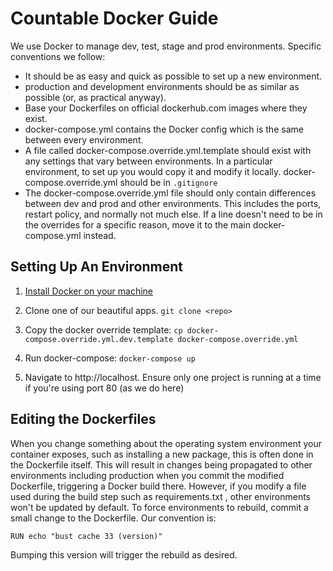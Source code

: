 # Countable Docker Guide

We use Docker to manage dev, test, stage and prod environments. Specific conventions we follow:

  * It should be as easy and quick as possible to set up a new environment.
  * production and development environments should be as similar as possible (or, as practical anyway).
  * Base your Dockerfiles on official dockerhub.com images where they exist.
  * docker-compose.yml contains the Docker config which is the same between every environment.
  * A file called docker-compose.override.yml.template should exist with any settings that vary between environments. In a particular environment, to set up you would copy it and modify it locally. docker-compose.override.yml should be in `.gitignore`
  * The docker-compose.override.yml file should only contain differences between dev and prod and other environments. This includes the ports, restart policy, and normally not much else. If a line doesn't need to be in the overrides for a specific reason, move it to the main docker-compose.yml instead.

## Setting Up An Environment

1. [Install Docker on your machine](https://docs.docker.com/engine/installation/)

2. Clone one of our beautiful apps. `git clone <repo>`

3. Copy the docker override template: `cp docker-compose.override.yml.dev.template docker-compose.override.yml`

4. Run docker-compose: `docker-compose up`

5. Navigate to http://localhost. Ensure only one project is running at a time if you're using port 80 (as we do here)


## Editing the Dockerfiles

When you change something about the operating system environment your container exposes, such as installing a new package, this is often done in the Dockerfile itself. This will result in changes being propagated to other environments including production when you commit the modified Dockerfile, triggering a Docker build there. However, if you modify a file used during the build step such as requirements.txt , other environments won't be updated by default. To force environments to rebuild, commit a small change to the Dockerfile. Our convention is:

```
RUN echo "bust cache 33 (version)"
```

Bumping this version will trigger the rebuild as desired.

